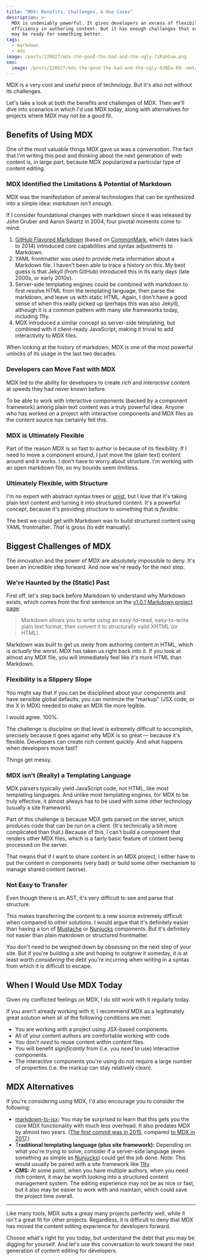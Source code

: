 ```yaml
---
title: "MDX: Benefits, Challenges, & Use Cases"
description: >-
  MDX is undeniably powerful. It gives developers an excess of flexibility and
  efficiency in authoring content. But it has enough challenges that suggest we
  may be ready for something better.
tags:
  - markdown
  - mdx
image: /posts/220827/mdx-the-good-the-bad-and-the-ugly-7zRabGvw.png
seo:
  image: /posts/220827/mdx-the-good-the-bad-and-the-ugly-0JBEw-K0--meta.png
---
```


MDX is a very cool and useful piece of technology. But it's also not without its challenges.

Let's take a look at both the benefits and challenges of MDX. Then we'll dive into scenarios in which I'd use MDX today, along with alternatives for projects where MDX may not be a good fit.

## Benefits of Using MDX

One of the most valuable things MDX gave us was a _conversation_. The fact that I'm writing this post and thinking about the next generation of web content is, in large part, because MDX popularized a particular type of content editing.

### MDX Identified the Limitations & Potential of Markdown

MDX was the manifestation of several technologies that can be synthesized into a simple idea: _markdown isn't enough_.

If I consider foundational changes with markdown since it was released by John Gruber and Aaron Swartz in 2004, four pivotal moments come to mind:

1. [GitHub Flavored Markdown](https://github.github.com/gfm/) (based on [CommonMark](https://spec.commonmark.org/), which dates back to 2014) introduced core capabilities and syntax adjustments to Markdown.
1. YAML frontmatter was used to provide meta information about a Markdown file. I haven't been able to trace a history on this. My best guess is that Jekyll (from GitHub) introduced this in its early days (late 2000s, or early 2010s).
1. Server-side templating engines could be combined with markdown to first resolve HTML from the templating language, then parse the markdown, and leave us with static HTML. Again, I don't have a good sense of when this really picked up (perhaps this was also Jekyll), although it is a common pattern with many site frameworks today, including 11ty.
1. MDX introduced a similar concept as server-side templating, but combined with it client-ready JavaScript, making it trivial to add interactivity to MDX files.

When looking at the history of markdown, MDX is one of the most powerful unlocks of its usage in the last two decades.

### Developers can Move Fast with MDX

MDX led to the ability for developers to create _rich_ and _interactive_ content at speeds they had never known before.

To be able to work with interactive components (backed by a component framework) among plain text content was a truly powerful idea. Anyone who has worked on a project with interactive components and MDX files as the content source has certainly felt this.

### MDX is Ultimately Flexible

Part of the reason MDX is so fast to author is because of its flexibility. If I need to move a component around, I just move the (plain text) content around and it works. I don't have to worry about structure. I'm working with an open markdown file, so my bounds seem limitless.

### Ultimately Flexible, with Structure

I'm no expert with abstract syntax trees or [unist](https://github.com/syntax-tree/unist), but I _love_ that it's taking plain text content and turning it into structured content. It's a powerful concept, because it's providing _structure_ to something that is _flexible_.

The best we could get with Markdown was to build structured content using YAML frontmatter. _That_ is gross (to edit manually).

## Biggest Challenges of MDX

The innovation and the power of MDX are absolutely impossible to deny. It's been an incredible step forward. And now we're ready for the next step.

### We're Haunted by the (Static) Past

First off, let's step back before Markdown to understand why Markdown exists, which comes from the first sentence on the [v1.0.1 Markdown project page](https://daringfireball.net/projects/markdown/):

> Markdown allows you to write using an easy-to-read, easy-to-write plain text format, then convert it to structurally valid XHTML (or HTML).

Markdown was built to get us _away_ from authoring content in HTML, which is _actually_ the worst. MDX has taken us right back into it. If you look at almost any MDX file, you will immediately feel like it's more HTML than Markdown.

### Flexibility is a Slippery Slope

You might say that if you can be disciplined about your components and have sensible global defaults, you can minimize the "markup" (JSX code, or the X in MDX) needed to make an MDX file more legible.

I would agree. 100%.

The challenge is discipline on that level is extremely difficult to accomplish, precisely because it goes against why MDX is so great — because it's flexible. Developers can create rich content quickly. And what happens when developers move fast?

Things get messy.

### MDX isn't (Really) a Templating Language

MDX parsers typically yield JavaScript code, _not_ HTML, like most templating languages. And unlike most templating engines, for MDX to be truly effective, it almost always has to be used with some other technology (usually a site framework).

Part of this challenge is because MDX gets parsed on the server, which produces code that can be run on a client. (It's technically a bit more complicated than that.) Because of this, I can't build a component that renders other MDX files, which is a fairly basic feature of content being processed on the server.

That means that if I want to share content in an MDX project, I either have to put the content in components (very bad) or build some other mechanism to manage shared content (worse).

### Not Easy to Transfer

Even though there is an AST, it's very difficult to see and parse that structure.

This makes transferring the content to a new source extremely difficult when compared to other solutions. I would argue that it's definitely easier than having a ton of [Mustache](https://mustache.github.io/) or [Nunjucks](https://mozilla.github.io/nunjucks/) components. But it's definitely not easier than plain makrdown or structured frontmatter.

You don't need to be weighed down by obsessing on the next step of your site. But if you're building a site and hoping to outgrow it someday, it is at least worth _considering_ the debt you're incurring when writing in a syntax from which it is difficult to escape.

## When I Would Use MDX Today

Given my conflicted feelings on MDX, I do still work with it regularly today.

If you aren't already working with it, I recommend MDX as a legitimately great solution when all of the following conditions are met:

- You are working with a project using JSX-based components.
- All of your content authors are comfortable working with code.
- You don't _need_ to reuse content _within_ content files.
- You will benefit _significantly_ from (i.e. you _need_ to use) interactive components.
- The interactive components you're using do not require a large number of properties (i.e. the markup can stay relatively clean).

## MDX Alternatives

If you're considering using MDX, I'd also encourage you to consider the following:

- [markdown-to-jsx](https://www.npmjs.com/package/markdown-to-jsx)**:** You may be surprised to learn that this gets you the core MDX functionality with much less overhead. It also predates MDX by almost two years. ([The first commit was in 2015](https://github.com/probablyup/markdown-to-jsx/commits/main?after=3cffbc9e618dd1b2d92fc7aab999ba64a169330f+454&branch=main&qualified_name=refs%2Fheads%2Fmain), compared [to MDX in 2017](https://github.com/mdx-js/mdx/commits/main?after=6690566c65647a98693aa5eaec5fb6995a16d4a2+1504&branch=main&qualified_name=refs%2Fheads%2Fmain).)
- T**raditional templating language (plus site framework):** Depending on what you're trying to solve, consider if a server-side language (even something as simple as [Nunjucks](https://mozilla.github.io/nunjucks/)) could get the job done. Note: This would usually be paired with a site framework like [11ty](https://11ty.dev/).
- **CMS:** At some point, when you have multiple authors, when you need rich content, it may be worth looking into a structured content management system. The editing experience may not be as nice or fast, but it also may be easier to work with and maintain, which could save the project time overall.

---

Like many tools, MDX suits a greay many projects perfectly well, while it isn't a great fit for other projects. Regardless, it is difficult to deny that MDX has moved the content editing experience for developers forward.

Choose what's right for you today, but understand the debt that you may be digging for yourself. And let's use this conversation to work toward the next generation of content editing for developers.
